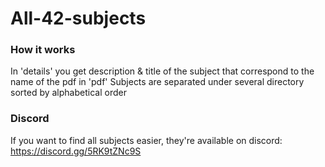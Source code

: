 # All-42-subjects

### How it works
In 'details' you get description & title of the subject that correspond to the name of the pdf in 'pdf'
Subjects are separated under several directory sorted by alphabetical order

### Discord
If you want to find all subjects easier, they're available on discord:
https://discord.gg/5RK9tZNc9S

